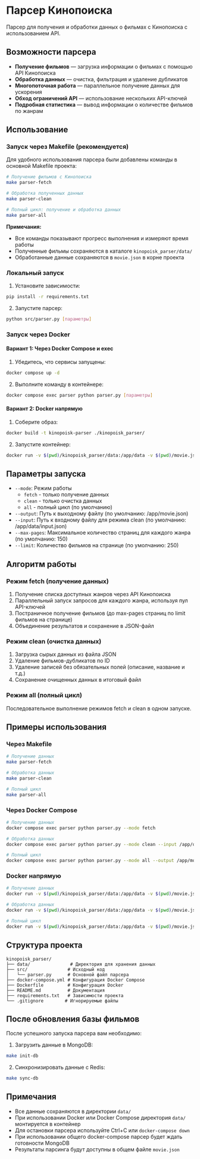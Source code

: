 # Парсер Кинопоиска

Парсер для получения и обработки данных о фильмах с Кинопоиска с использованием API.

## Возможности парсера

- **Получение фильмов** — загрузка информации о фильмах с помощью API Кинопоиска
- **Обработка данных** — очистка, фильтрация и удаление дубликатов
- **Многопоточная работа** — параллельное получение данных для ускорения
- **Обход ограничений API** — использование нескольких API-ключей
- **Подробная статистика** — вывод информации о количестве фильмов по жанрам

## Использование

### Запуск через Makefile (рекомендуется)

Для удобного использования парсера были добавлены команды в основной Makefile проекта:

```bash
# Получение фильмов с Кинопоиска
make parser-fetch

# Обработка полученных данных
make parser-clean

# Полный цикл: получение и обработка данных
make parser-all
```

**Примечания:**
- Все команды показывают прогресс выполнения и измеряют время работы
- Полученные фильмы сохраняются в каталоге `kinopoisk_parser/data/`
- Обработанные данные сохраняются в `movie.json` в корне проекта

### Локальный запуск

1. Установите зависимости:
```bash
pip install -r requirements.txt
```

2. Запустите парсер:
```bash
python src/parser.py [параметры]
```

### Запуск через Docker

#### Вариант 1: Через Docker Compose и exec

1. Убедитесь, что сервисы запущены:
```bash
docker compose up -d
```

2. Выполните команду в контейнере:
```bash
docker compose exec parser python parser.py [параметры]
```

#### Вариант 2: Docker напрямую

1. Соберите образ:
```bash
docker build -t kinopoisk-parser ./kinopoisk_parser/
```

2. Запустите контейнер:
```bash
docker run -v $(pwd)/kinopoisk_parser/data:/app/data -v $(pwd)/movie.json:/app/movie.json kinopoisk-parser python parser.py [параметры]
```

## Параметры запуска

- `--mode`: Режим работы
  - `fetch` - только получение данных
  - `clean` - только очистка данных
  - `all` - полный цикл (по умолчанию)
- `--output`: Путь к выходному файлу (по умолчанию: /app/movie.json)
- `--input`: Путь к входному файлу для режима clean (по умолчанию: /app/data/input.json)
- `--max-pages`: Максимальное количество страниц для каждого жанра (по умолчанию: 150)
- `--limit`: Количество фильмов на странице (по умолчанию: 250)

## Алгоритм работы

### Режим fetch (получение данных)

1. Получение списка доступных жанров через API Кинопоиска
2. Параллельный запуск запросов для каждого жанра, используя пул API-ключей
3. Постраничное получение фильмов (до max-pages страниц по limit фильмов на странице)
4. Объединение результатов и сохранение в JSON-файл

### Режим clean (очистка данных)

1. Загрузка сырых данных из файла JSON
2. Удаление фильмов-дубликатов по ID
3. Удаление записей без обязательных полей (описание, название и т.д.)
4. Сохранение очищенных данных в итоговый файл

### Режим all (полный цикл)

Последовательное выполнение режимов fetch и clean в одном запуске.

## Примеры использования

### Через Makefile

```bash
# Получение данных
make parser-fetch

# Обработка данных
make parser-clean

# Полный цикл
make parser-all
```

### Через Docker Compose

```bash
# Получение данных
docker compose exec parser python parser.py --mode fetch

# Обработка данных
docker compose exec parser python parser.py --mode clean --input /app/data/input.json --output /app/movie.json

# Полный цикл
docker compose exec parser python parser.py --mode all --output /app/movie.json
```

### Docker напрямую

```bash
# Получение данных
docker run -v $(pwd)/kinopoisk_parser/data:/app/data -v $(pwd)/movie.json:/app/movie.json kinopoisk-parser python parser.py --mode fetch

# Обработка данных
docker run -v $(pwd)/kinopoisk_parser/data:/app/data -v $(pwd)/movie.json:/app/movie.json kinopoisk-parser python parser.py --mode clean --input /app/data/input.json --output /app/movie.json

# Полный цикл
docker run -v $(pwd)/kinopoisk_parser/data:/app/data -v $(pwd)/movie.json:/app/movie.json kinopoisk-parser python parser.py --mode all --output /app/movie.json
```

## Структура проекта

```
kinopoisk_parser/
├── data/               # Директория для хранения данных
├── src/               # Исходный код
│   └── parser.py      # Основной файл парсера
├── docker-compose.yml # Конфигурация Docker Compose
├── Dockerfile         # Конфигурация Docker
├── README.md          # Документация
├── requirements.txt   # Зависимости проекта
└── .gitignore        # Игнорируемые файлы
```

## После обновления базы фильмов

После успешного запуска парсера вам необходимо:

1. Загрузить данные в MongoDB:
```bash
make init-db
```

2. Синхронизировать данные с Redis:
```bash
make sync-db
```

## Примечания

- Все данные сохраняются в директории `data/`
- При использовании Docker или Docker Compose директория `data/` монтируется в контейнер
- Для остановки парсера используйте Ctrl+C или `docker-compose down`
- При использовании общего docker-compose парсер будет ждать готовности MongoDB
- Результаты парсинга будут доступны в общем файле `movie.json` 